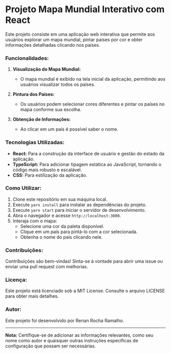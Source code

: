 # Projeto Mapa Mundial Interativo com React

Este projeto consiste em uma aplicação web interativa que permite aos usuários explorar um mapa mundial, pintar países por cor e obter informações detalhadas clicando nos países.

### Funcionalidades:

1. **Visualização do Mapa Mundial:**
   - O mapa mundial é exibido na tela inicial da aplicação, permitindo aos usuários visualizar todos os países.

2. **Pintura dos Países:**
   - Os usuários podem selecionar cores diferentes e pintar os países no mapa conforme sua escolha.

3. **Obtenção de Informações:**
   - Ao clicar em um país é possível saber o nome.

### Tecnologias Utilizadas:

- **React:** Para a construção da interface de usuário e gestão do estado da aplicação.
- **TypeScript:** Para adicionar tipagem estática ao JavaScript, tornando o código mais robusto e escalável.
- **CSS:** Para estilização da aplicação.

### Como Utilizar:

1. Clone este repositório em sua máquina local.
2. Execute `yarn install` para instalar as dependências do projeto.
3. Execute `yarn start` para iniciar o servidor de desenvolvimento.
4. Abra o navegador e acesse `http://localhost:3000`.
5. Interaja com o mapa:
   - Selecione uma cor da paleta disponível.
   - Clique em um país para pintá-lo com a cor selecionada.
   - Obtenha o nome do país clicando nele.

### Contribuições:

Contribuições são bem-vindas! Sinta-se à vontade para abrir uma issue ou enviar uma pull request com melhorias.

### Licença:

Este projeto está licenciado sob a MIT License. Consulte o arquivo LICENSE para obter mais detalhes.

### Autor:

Este projeto foi desenvolvido por Renan Rocha Ramalho.

---

**Nota:** Certifique-se de adicionar as informações relevantes, como seu nome como autor e quaisquer outras instruções específicas de configuração que possam ser necessárias.
